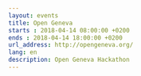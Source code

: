 ```yaml
---
layout: events
title: Open Geneva
starts : 2018-04-14 08:00:00 +0200
ends : 2018-04-14 18:00:00 +0200
url_address: http://opengeneva.org/
lang: en
description: Open Geneva Hackathon
---
```

